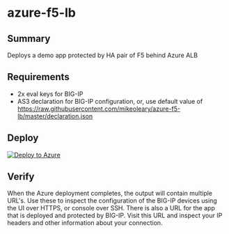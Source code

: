 # azure-f5-lb
## Summary
Deploys a demo app protected by HA pair of F5 behind Azure ALB

## Requirements
- 2x eval keys for BIG-IP
- AS3 declaration for BIG-IP configuration, or, use default value of https://raw.githubusercontent.com/mikeoleary/azure-f5-lb/master/declaration.json

## Deploy
  [![Deploy to Azure](http://azuredeploy.net/deploybutton.png)](https://portal.azure.com/#create/Microsoft.Template/uri/https%3A%2F%2Fraw.githubusercontent.com%2Fmikeoleary%2Fazure-f5-lb%2Fmaster%2Fazuredeploy.json)
  
## Verify
When the Azure deployment completes, the output will contain multiple URL's. Use these to inspect the configuration of the BIG-IP devices using the UI over HTTPS, or console over SSH. There is also a URL for the app that is deployed and protected by BIG-IP. Visit this URL and inspect your IP headers and other information about your connection.
